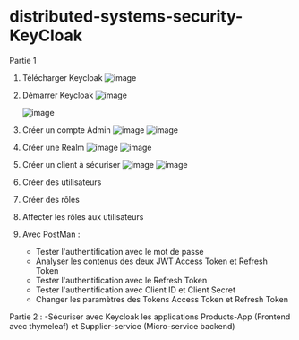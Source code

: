 # distributed-systems-security-KeyCloak

Partie 1
1. Télécharger Keycloak
   ![image](https://github.com/loukili-imane/distributed-systems-security-KeyCloak/assets/93887037/ab3c9d59-ca11-4812-ba83-8fb4fb243ff1)


3. Démarrer Keycloak
    ![image](https://github.com/loukili-imane/distributed-systems-security-KeyCloak/assets/93887037/9592317b-eef8-4158-a5e7-a4f0d226a679)

   ![image](https://github.com/loukili-imane/distributed-systems-security-KeyCloak/assets/93887037/4ae5275c-b83e-4f44-893d-a054efa0ca38)

5. Créer un compte Admin
![image](https://github.com/loukili-imane/distributed-systems-security-KeyCloak/assets/93887037/b84d38fa-861c-496b-84b9-11b2b9ac6b27)
![image](https://github.com/loukili-imane/distributed-systems-security-KeyCloak/assets/93887037/1caf1d07-22af-44b0-92cb-245baae39883)

7. Créer une Realm
   ![image](https://github.com/loukili-imane/distributed-systems-security-KeyCloak/assets/93887037/dc9f46a9-8228-489b-928f-5c98379d2dfb)
   ![image](https://github.com/loukili-imane/distributed-systems-security-KeyCloak/assets/93887037/51a7a3af-f9c7-42ab-979c-61e0544d1398)


9. Créer un client à sécuriser
   ![image](https://github.com/loukili-imane/distributed-systems-security-KeyCloak/assets/93887037/19b7d628-4884-4640-8ac3-9b4c236ec4f4)
   ![image](https://github.com/loukili-imane/distributed-systems-security-KeyCloak/assets/93887037/5afe93b1-ff8c-4455-b8e6-4ecf8bbcea21)


11. Créer des utilisateurs
12. Créer des rôles
13. Affecter les rôles aux utilisateurs
14. Avec PostMan :
    - Tester l'authentification avec le mot de passe
    - Analyser les contenus des deux JWT Access Token et Refresh Token
    - Tester l'authentification avec le Refresh Token
    - Tester l'authentification avec Client ID et Client Secret
    - Changer les paramètres des Tokens Access Token et Refresh Token

Partie  2 :
   -Sécuriser avec Keycloak les applications Products-App (Frontend avec thymeleaf) et Supplier-service (Micro-service backend) 
